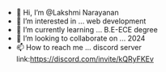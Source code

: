- 👋 Hi, I’m @Lakshmi Narayanan
- 👀 I’m interested in ... web development
- 🌱 I’m currently learning ... B.E-ECE degree
- 💞️ I’m looking to collaborate on ... 2024
- 📫 How to reach me ... discord server link:https://discord.com/invite/kQRyFKEv

<!---
Ksln12/Ksln12 is a ✨ special ✨ repository because its `README.md` (this file) appears on your GitHub profile.
You can click the Preview link to take a look at your changes.
--->
